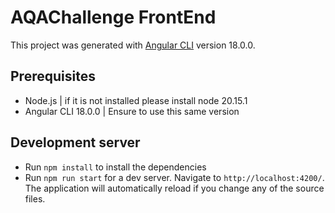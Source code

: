 # AQAChallenge FrontEnd

This project was generated with [Angular CLI](https://github.com/angular/angular-cli) version 18.0.0.

## Prerequisites

- Node.js | if it is not installed please install node 20.15.1
- Angular CLI 18.0.0 | Ensure to use this same version

## Development server

- Run `npm install` to install the dependencies
- Run `npm run start` for a dev server. Navigate to `http://localhost:4200/`. The application will automatically reload if you change any of the source files.

